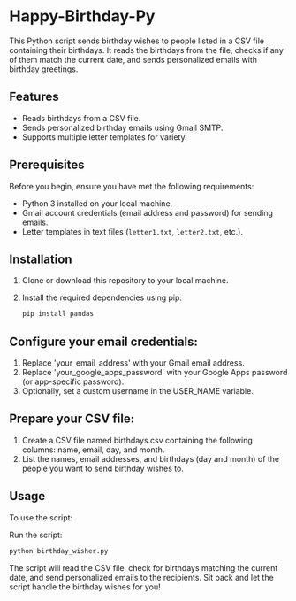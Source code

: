 # Happy-Birthday-Py

This Python script sends birthday wishes to people listed in a CSV file containing their birthdays. It reads the birthdays from the file, checks if any of them match the current date, and sends personalized emails with birthday greetings.

## Features

- Reads birthdays from a CSV file.
- Sends personalized birthday emails using Gmail SMTP.
- Supports multiple letter templates for variety.

## Prerequisites

Before you begin, ensure you have met the following requirements:

- Python 3 installed on your local machine.
- Gmail account credentials (email address and password) for sending emails.
- Letter templates in text files (`letter1.txt`, `letter2.txt`, etc.).

## Installation

1. Clone or download this repository to your local machine.

2. Install the required dependencies using pip:

   ```bash
   pip install pandas
   
## Configure your email credentials:

1. Replace 'your_email_address' with your Gmail email address.
2. Replace 'your_google_apps_password' with your Google Apps password (or app-specific password).
3. Optionally, set a custom username in the USER_NAME variable.

## Prepare your CSV file:

1. Create a CSV file named birthdays.csv containing the following columns: name, email, day, and month.
2. List the names, email addresses, and birthdays (day and month) of the people you want to send birthday wishes to.

## Usage
To use the script:

Run the script:

   ```bash
   python birthday_wisher.py
   ```

The script will read the CSV file, check for birthdays matching the current date, and send personalized emails to the recipients.
Sit back and let the script handle the birthday wishes for you!

